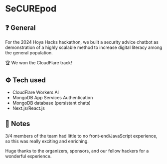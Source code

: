 # SeCUREpod

## ❓ General

For the 2024 Hoya Hacks hackathon, we built a security advice chatbot as demonstration of a highly scalable method to increase digital literacy among the general population.

🏆 We won the CloudFlare track!

## ⚙️ Tech used

- CloudFlare Workers AI
- MongoDB App Services Authentication
- MongoDB database (persistant chats)
- Next.js/React.js

## 📝 Notes

3/4 members of the team had little to no front-end/JavaScript experience, so this was really exciting and enriching. 

Huge thanks to the organizers, sponsors, and our fellow hackers for a wonderful experience.
